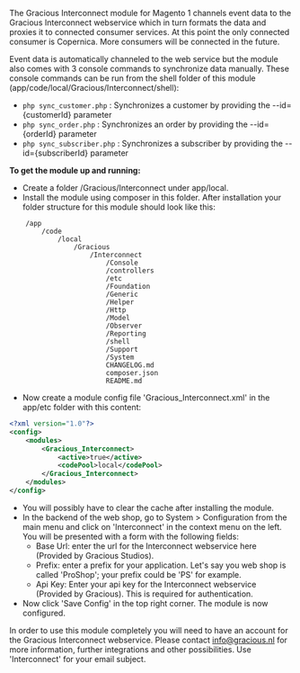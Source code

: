 The Gracious Interconnect module for Magento 1 channels event data to the Gracious Interconnect webservice 
which in turn formats the data and proxies it to connected consumer services. At this point the only connected consumer
is Copernica. More consumers will be connected in the future.

Event data is automatically channeled to the web service but the module also comes with 3 console commands to 
synchronize data manually. These console commands can be run from the shell folder of this module 
(app/code/local/Gracious/Interconnect/shell):
- `php sync_customer.php` :     Synchronizes a customer by providing the --id={customerId} parameter
- `php sync_order.php` :        Synchronizes an order by providing the --id={orderId} parameter
- `php sync_subscriber.php` :   Synchronizes a subscriber by providing the --id={subscriberId} parameter

**To get the module up and running:**
- Create a folder /Gracious/Interconnect under app/local.
- Install the module using composer in this folder. After installation your folder structure for this
module should look like this:
````
    /app
        /code
            /local
                /Gracious
                    /Interconnect
                        /Console
                        /controllers
                        /etc
                        /Foundation
                        /Generic
                        /Helper
                        /Http
                        /Model
                        /Observer
                        /Reporting
                        /shell
                        /Support
                        /System
                        CHANGELOG.md
                        composer.json
                        README.md
````
- Now create a module config file 'Gracious_Interconnect.xml' in the app/etc folder with this content:
```xml
<?xml version="1.0"?>
<config>
    <modules>
        <Gracious_Interconnect>
            <active>true</active>
            <codePool>local</codePool>
        </Gracious_Interconnect>
    </modules>
</config>
```
- You will possibly have to clear the cache after installing the module.
- In the backend of the web shop, go to System > Configuration from the main menu and click on 'Interconnect' in the 
context menu on the left. You will be presented with a form with the following fields:
    - Base Url: enter the url for the Interconnect webservice here (Provided by Gracious Studios).
    - Prefix: enter a prefix for your application. Let's say you web shop is called 'ProShop'; your prefix could be 
    'PS' for example. 
    - Api Key: Enter your api key for the Interconnect webservice (Provided by Gracious). This is required for 
    authentication.
- Now click 'Save Config' in the top right corner. The module is now configured.

In order to use this module completely you will need to have an account for the Gracious Interconnect webservice. 
Please contact info@gracious.nl for more information, further integrations and other possibilities. Use 
'Interconnect' for your email subject.